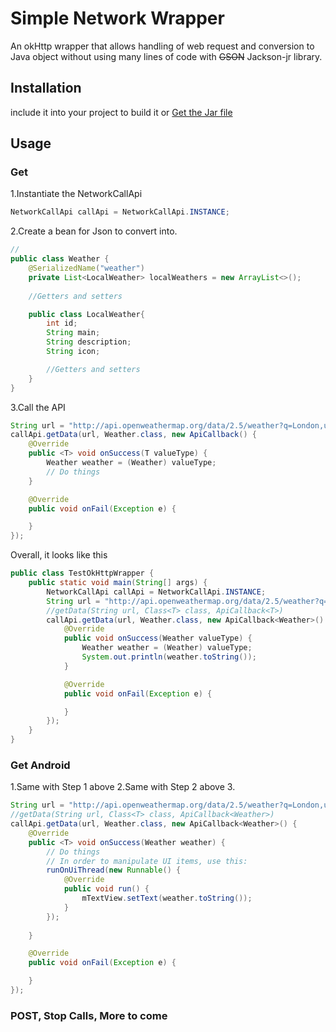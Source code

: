 # Simple Network Wrapper
An okHttp wrapper that allows handling of web request and conversion to Java object without using many lines of code with ~~GSON~~ Jackson-jr library.

## Installation
include it into your project to build it or [Get the Jar file](https://github.com/pandawarrior91/okhttp_wrapper/releases)

## Usage 
### Get
1.Instantiate the NetworkCallApi
```java
NetworkCallApi callApi = NetworkCallApi.INSTANCE;
```

2.Create a bean for Json to convert into.
```java
//
public class Weather {
    @SerializedName("weather")
    private List<LocalWeather> localWeathers = new ArrayList<>();
    
    //Getters and setters

    public class LocalWeather{
        int id;
        String main;
        String description;
        String icon;

        //Getters and setters
    }
}
```

3.Call the API
```java
String url = "http://api.openweathermap.org/data/2.5/weather?q=London,uk";
callApi.getData(url, Weather.class, new ApiCallback() {
    @Override
    public <T> void onSuccess(T valueType) {
        Weather weather = (Weather) valueType;
        // Do things
    }

    @Override
    public void onFail(Exception e) {

    }
});
```
Overall, it looks like this
```java
public class TestOkHttpWrapper {
    public static void main(String[] args) {
        NetworkCallApi callApi = NetworkCallApi.INSTANCE;
        String url = "http://api.openweathermap.org/data/2.5/weather?q=London,uk";
        //getData(String url, Class<T> class, ApiCallback<T>)
        callApi.getData(url, Weather.class, new ApiCallback<Weather>() {
            @Override
            public void onSuccess(Weather valueType) {
                Weather weather = (Weather) valueType;
                System.out.println(weather.toString());
            }

            @Override
            public void onFail(Exception e) {

            }
        });
    }
}
```

### Get Android
1.Same with Step 1 above
2.Same with Step 2 above
3. 
```java
String url = "http://api.openweathermap.org/data/2.5/weather?q=London,uk";
//getData(String url, Class<T> class, ApiCallback<Weather>)
callApi.getData(url, Weather.class, new ApiCallback<Weather>() {
    @Override
    public <T> void onSuccess(Weather weather) {
        // Do things
        // In order to manipulate UI items, use this:
        runOnUiThread(new Runnable() {
            @Override
            public void run() {
                mTextView.setText(weather.toString());
            }
        });
        
    }

    @Override
    public void onFail(Exception e) {

    }
});
```

### POST, Stop Calls, More to come

